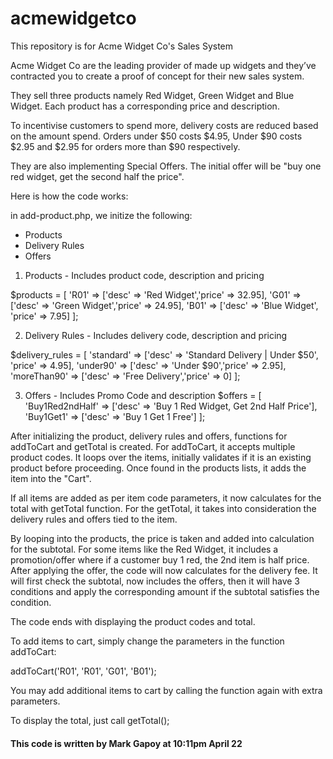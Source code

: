 # acmewidgetco
This repository is for Acme Widget Co's Sales System

Acme Widget Co are the leading provider of made up widgets and they’ve contracted you to
create a proof of concept for their new sales system.

They sell three products namely Red Widget, Green Widget and Blue Widget.
Each product has a corresponding price and description.

To incentivise customers to spend more, delivery costs are reduced based on the amount spend.
Orders under $50 costs $4.95, Under $90 costs $2.95 and $2.95 for orders more than $90 respectively.

They are also implementing Special Offers. The initial offer will be "buy one red widget, get the second half the price".


Here is how the code works:

in add-product.php, we initize the following:
- Products
- Delivery Rules
- Offers

1. Products - Includes product code, description and pricing

$products = [
    'R01' => ['desc' => 'Red Widget','price' => 32.95],
    'G01' => ['desc' => 'Green Widget','price' => 24.95],
    'B01' => ['desc' => 'Blue Widget', 'price' => 7.95]
];

2. Delivery Rules - Includes delivery code, description and pricing

$delivery_rules = [
    'standard' => ['desc' => 'Standard Delivery | Under $50', 'price' => 4.95],
    'under90' => ['desc' => 'Under $90','price' => 2.95],
    'moreThan90' => ['desc' => 'Free Delivery','price' => 0]
];

3. Offers - Includes Promo Code and description
$offers = [
    'Buy1Red2ndHalf' => ['desc' => 'Buy 1 Red Widget, Get 2nd Half Price'],
    'Buy1Get1' => ['desc' => 'Buy 1 Get 1 Free']
];

After initializing the product, delivery rules and offers, functions for addToCart and getTotal is created.
For addToCart, it accepts multiple product codes. 
It loops over the items, initially validates if it is an existing product before proceeding.
Once found in the products lists, it adds the item into the "Cart".

If all items are added as per item code parameters, it now calculates for the total with getTotal function.
For the getTotal, it takes into consideration the delivery rules and offers tied to the item.

By looping into the products, the price is taken and added into calculation for the subtotal.
For some items like the Red Widget, it includes a promotion/offer where if a customer buy 1 red, the 2nd item is half price. After applying the offer, the code will now calculates for the delivery fee. It will first check the subtotal, now includes the offers, then it will have 3 conditions and apply the corresponding amount if the subtotal satisfies the condition.

The code ends with displaying the product codes and total.

To add items to cart, simply change the parameters in the function addToCart:

addToCart('R01', 'R01', 'G01', 'B01');

You may add additional items to cart by calling the function again with extra parameters.

To display the total, just call getTotal();

#### This code is written by Mark Gapoy at 10:11pm April 22 ####




